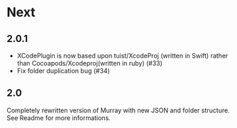 # Next

## 2.0.1

- XCodePlugin is now based upon tuist/XcodeProj (written in Swift) rather than Cocoapods/Xcodeproj(written in ruby) (#33)
- Fix folder duplication bug (#34)

## 2.0

Completely rewritten version of Murray with new JSON and folder structure. See Readme for more informations.
